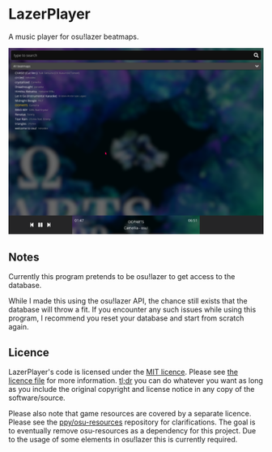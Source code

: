 # LazerPlayer

A music player for osu!lazer beatmaps.

<p align="center">
  <img src="assets/main.png">
</p>

## Notes

Currently this program pretends to be osu!lazer to get access to the database.

While I made this using the osu!lazer API, the chance still exists that the database will throw a fit. If you encounter any such issues while using this program, I recommend you reset your database and start from scratch again.

## Licence

LazerPlayer's code is licensed under the [MIT licence](https://opensource.org/licenses/MIT). Please see [the licence file](LICENCE) for more information. [tl;dr](https://tldrlegal.com/license/mit-license) you can do whatever you want as long as you include the original copyright and license notice in any copy of the software/source.

Please also note that game resources are covered by a separate licence. Please see the [ppy/osu-resources](https://github.com/ppy/osu-resources) repository for clarifications. The goal is to eventually remove osu-resources as a dependency for this project. Due to the usage of some elements in osu!lazer this is currently required. 